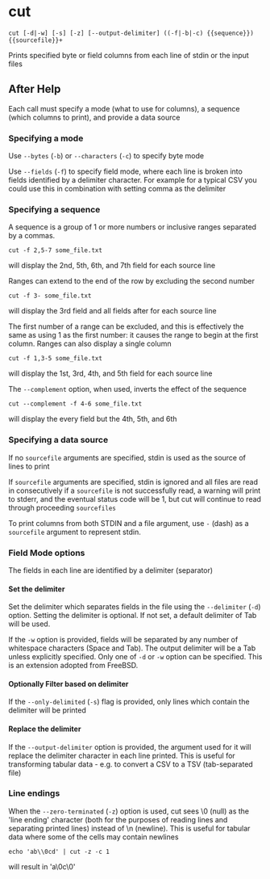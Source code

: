 # cut

<!-- spell-checker:ignore sourcefile sourcefiles -->

```
cut [-d|-w] [-s] [-z] [--output-delimiter] ((-f|-b|-c) {{sequence}}) {{sourcefile}}+
```

Prints specified byte or field columns from each line of stdin or the input files

## After Help

Each call must specify a mode (what to use for columns),
a sequence (which columns to print), and provide a data source

### Specifying a mode

Use `--bytes` (`-b`) or `--characters` (`-c`) to specify byte mode

Use `--fields` (`-f`) to specify field mode, where each line is broken into
fields identified by a delimiter character. For example for a typical CSV
you could use this in combination with setting comma as the delimiter

### Specifying a sequence

A sequence is a group of 1 or more numbers or inclusive ranges separated
by a commas.

```
cut -f 2,5-7 some_file.txt
```

will display the 2nd, 5th, 6th, and 7th field for each source line

Ranges can extend to the end of the row by excluding the second number

```
cut -f 3- some_file.txt
```

will display the 3rd field and all fields after for each source line

The first number of a range can be excluded, and this is effectively the
same as using 1 as the first number: it causes the range to begin at the
first column. Ranges can also display a single column

```
cut -f 1,3-5 some_file.txt
```

will display the 1st, 3rd, 4th, and 5th field for each source line

The `--complement` option, when used, inverts the effect of the sequence

```
cut --complement -f 4-6 some_file.txt
```

will display the every field but the 4th, 5th, and 6th

### Specifying a data source

If no `sourcefile` arguments are specified, stdin is used as the source of
lines to print

If `sourcefile` arguments are specified, stdin is ignored and all files are
read in consecutively if a `sourcefile` is not successfully read, a warning
will print to stderr, and the eventual status code will be 1, but cut
will continue to read through proceeding `sourcefiles`

To print columns from both STDIN and a file argument, use `-` (dash) as a
`sourcefile` argument to represent stdin.

### Field Mode options

The fields in each line are identified by a delimiter (separator)

#### Set the delimiter

Set the delimiter which separates fields in the file using the
`--delimiter` (`-d`) option. Setting the delimiter is optional.
If not set, a default delimiter of Tab will be used.

If the `-w` option is provided, fields will be separated by any number
of whitespace characters (Space and Tab). The output delimiter will
be a Tab unless explicitly specified. Only one of `-d` or `-w` option can be specified.
This is an extension adopted from FreeBSD.

#### Optionally Filter based on delimiter

If the `--only-delimited` (`-s`) flag is provided, only lines which
contain the delimiter will be printed

#### Replace the delimiter

If the `--output-delimiter` option is provided, the argument used for
it will replace the delimiter character in each line printed. This is
useful for transforming tabular data - e.g. to convert a CSV to a
TSV (tab-separated file)

### Line endings

When the `--zero-terminated` (`-z`) option is used, cut sees \\0 (null) as the
'line ending' character (both for the purposes of reading lines and
separating printed lines) instead of \\n (newline). This is useful for
tabular data where some of the cells may contain newlines

```
echo 'ab\\0cd' | cut -z -c 1
```

will result in 'a\\0c\\0'
